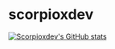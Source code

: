 # scorpioxdev
[![Scorpioxdev's GitHub stats](https://github-readme-stats.vercel.app/api?username=scorpioxdev)](https://github.com/anuraghazra/github-readme-stats)
